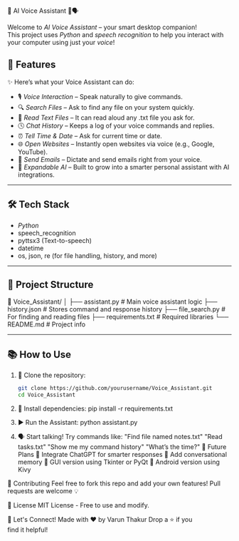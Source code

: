 🧠 AI Voice Assistant 🤖🗣

Welcome to *AI Voice Assistant* – your smart desktop companion!  
This project uses *Python* and *speech recognition* to help you interact with your computer using just your *voice*!

## 🚀 Features

✨ Here’s what your Voice Assistant can do:

- 🎙 *Voice Interaction* – Speak naturally to give commands.
- 🔍 *Search Files* – Ask to find any file on your system quickly.
- 📂 *Read Text Files* – It can read aloud any .txt file you ask for.
- 🕓 *Chat History* – Keeps a log of your voice commands and replies.
- ⏰ *Tell Time & Date* – Ask for current time or date.
- 🌐 *Open Websites* – Instantly open websites via voice (e.g., Google, YouTube).
- 📧 *Send Emails* – Dictate and send emails right from your voice.
- 🧠 *Expandable AI* – Built to grow into a smarter personal assistant with AI integrations.

---

## 🛠 Tech Stack

- *Python*
- speech_recognition
- pyttsx3 (Text-to-speech)
- datetime
- os, json, re (for file handling, history, and more)

---

## 📁 Project Structure

📁 Voice_Assistant/ │ ├── assistant.py             # Main voice assistant logic ├── history.json             # Stores command and response history ├── file_search.py           # For finding and reading files ├── requirements.txt         # Required libraries └── README.md                # Project info

---

## 📚 How to Use

1. 🔽 Clone the repository:
   ```bash
   git clone https://github.com/yourusername/Voice_Assistant.git
   cd Voice_Assistant
   
2. 🧰 Install dependencies:
pip install -r requirements.txt

3. ▶ Run the Assistant:
python assistant.py

4. 🗣 Start talking! Try commands like:
"Find file named notes.txt"
"Read tasks.txt"
"Show me my command history"
"What’s the time?"
🧠 Future Plans
🔗 Integrate ChatGPT for smarter responses
💬 Add conversational memory
🎨 GUI version using Tkinter or PyQt
📱 Android version using Kivy

🤝 Contributing
Feel free to fork this repo and add your own features!
Pull requests are welcome 💡

📜 License
MIT License - Free to use and modify.

💬 Let's Connect!
Made with ❤ by Varun Thakur
Drop a ⭐ if you find it helpful!
